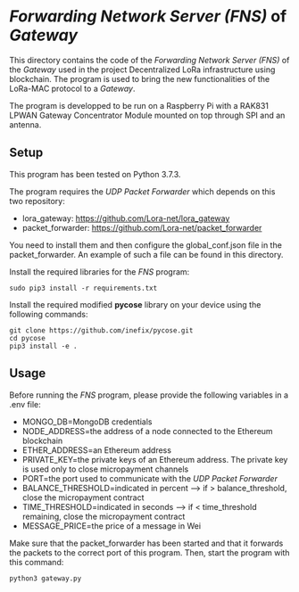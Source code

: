 # _Forwarding Network Server (FNS)_ of _Gateway_

This directory contains the code of the _Forwarding Network Server (FNS)_ of the _Gateway_ used in the project Decentralized LoRa infrastructure using blockchain. The program is used to bring the new functionalities of the LoRa-MAC protocol to a _Gateway_.

The program is developped to be run on a Raspberry Pi with a RAK831 LPWAN Gateway Concentrator Module mounted on top through SPI and an antenna.


## Setup

This program has been tested on Python 3.7.3.

The program requires the _UDP Packet Forwarder_  which depends on this two repository:
* lora_gateway: https://github.com/Lora-net/lora_gateway
* packet_forwarder: https://github.com/Lora-net/packet_forwarder

You need to install them and then configure the global_conf.json file in the packet_forwarder. An example of such a file can be found in this directory.

Install the required libraries for the _FNS_ program:
```
sudo pip3 install -r requirements.txt
```

Install the required modified __pycose__ library on your device using the following commands:
```
git clone https://github.com/inefix/pycose.git
cd pycose
pip3 install -e .
```

## Usage

Before running the _FNS_ program, please provide the following variables in a .env file:
* MONGO_DB=MongoDB credentials
* NODE_ADDRESS=the address of a node connected to the Ethereum blockchain
* ETHER_ADDRESS=an Ethereum address
* PRIVATE_KEY=the private keys of an Ethereum address. The private key is used only to close micropayment channels
* PORT=the port used to communicate with the _UDP Packet Forwarder_
* BALANCE_THRESHOLD=indicated in percent --> if > balance_threshold, close the micropayment contract
* TIME_THRESHOLD=indicated in seconds --> if < time_threshold remaining, close the micropayment contract
* MESSAGE_PRICE=the price of a message in Wei

Make sure that the packet_forwarder has been started and that it forwards the packets to the correct port of this program. Then, start the program with this command:
```
python3 gateway.py
```
